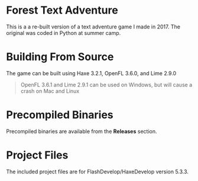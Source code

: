 # Forest Text Adventure
This is a a re-built version of a text adventure game I made in 2017. The original was coded in Python at summer camp.

# Building From Source
The game can be built using Haxe 3.2.1, OpenFL 3.6.0, and Lime 2.9.0
> OpenFL 3.6.1 and Lime 2.9.1 can be used on Windows, but will cause a crash on Mac and Linux

# Precompiled Binaries
Precompiled binaries are available from the **Releases** section.

# Project Files
The included project files are for FlashDevelop/HaxeDevelop version 5.3.3.
